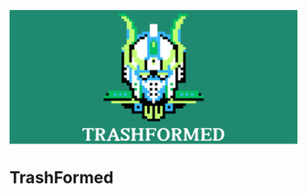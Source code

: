 ![image alt](https://github.com/CambaRalphVincent/TrashFormed/blob/main/Trashformed%20Logo.png?raw=true)
# TrashFormed
